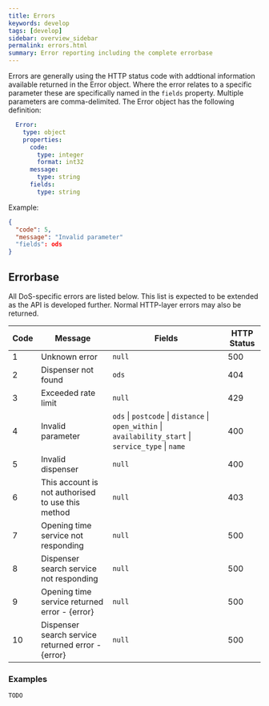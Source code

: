 ```yaml
---
title: Errors
keywords: develop
tags: [develop]
sidebar: overview_sidebar
permalink: errors.html
summary: Error reporting including the complete errorbase
---
```



Errors are generally using the HTTP status code with addtional information available returned in the Error object. Where the error relates to a specific parameter
these are specifically named in the `fields` property. Multiple parameters are comma-delimited. The Error object has the following definition:
```yaml
  Error:
    type: object
    properties:
      code:
        type: integer
        format: int32
      message:
        type: string
      fields:
        type: string
```
Example:
```json
{
  "code": 5,
  "message": "Invalid parameter"
  "fields": ods
}

```
## Errorbase ##

All DoS-specific errors are listed below. This list is expected to be extended as the API is developed further. Normal HTTP-layer errors may also be returned.

| Code  | Message                                                                                            | Fields           | HTTP Status |
|-------|----------------------------------------------------------------------------------------------------|------------------|-------------|
| 1     | Unknown error                                                                                      | `null`           | 500         |
| 2     | Dispenser not found                                                                                | `ods`            | 404         |
| 3     | Exceeded rate limit                                                                                | `null`           | 429         |
| 4     | Invalid parameter                                                                                  | `ods` \| `postcode` \| `distance` \| `open_within` \| `availability_start` \| `service_type` \| `name` | 400 |
| 5     | Invalid dispenser                                                                                  | `null`           | 400         |
| 6     | This account is not authorised to use this method                                                  | `null`           | 403         |
| 7     | Opening time service not responding                                                                | `null`           | 500         |
| 8     | Dispenser search service not responding                                                            | `null`           | 500         |
| 9     | Opening time service returned error - {error}                                                      | `null`           | 500         |
| 10    | Dispenser search service returned error - {error}                                                  | `null`           | 500         |

### Examples ###

```
TODO
````

